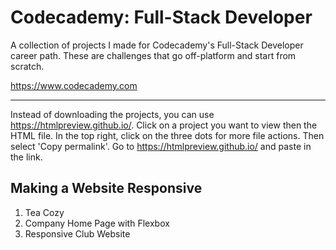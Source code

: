 <h1>Codecademy: Full-Stack Developer</h1>
<p>A collection of projects I made for Codecademy's Full-Stack Developer career path. These are challenges that go off-platform and start from scratch.</p>
<a href='https://www.codecademy.com'>https://www.codecademy.com</a>
<hr>

<p>Instead of downloading the projects, you can use <a href="https://htmlpreview.github.io/">https://htmlpreview.github.io/</a>. Click on a project you want to view then the HTML file. In the top right, click on the three dots for more file actions. Then select 'Copy permalink'. Go to <a href="https://htmlpreview.github.io/">https://htmlpreview.github.io/</a> and paste in the link.</p>

<h2>Making a Website Responsive</h2>
<ol>
  <li>Tea Cozy</li>
  <li>Company Home Page with Flexbox</li>
  <li>Responsive Club Website</li>
</ol>
